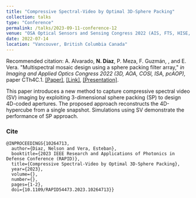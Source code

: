```yaml
---
title: "Compressive Spectral-Video by Optimal 3D-Sphere Packing"
collection: talks
type: "Conference"
permalink: /talks/2023-09-11-conference-12
venue: "OSA Optical Sensors and Sensing Congress 2022 (AIS, FTS, HISE, SENSORS, ES), Vancouver, Canada, hybrid event"
date: 2022-07-14
location: "Vancouver, British Columbia Canada"
---
```

Recommended citation: A. Alvarado, **N. Díaz**, P. Meza, F. Guzmán, , and E. Vera. "Multispectral mosaic design using a sphere packing filter array," <i>in Imaging and Applied Optics Congress 2022 (3D, AOA, COSI, ISA, pcAOP),</i> paper CTh4C.1. [[Paper]](https://nelson10.github.io/files/Conference11.pdf), [[Link]](https://opg.optica.org/abstract.cfm?uri=COSI-2022-CTh4C.1), [[Presentation]](https://nelson10.github.io/files/Presentation_COSI_2022.pdf).

This paper introduces a new method to capture compressive spectral video (SV) imaging by exploiting 3-dimensional sphere packing (SP) to design 4D-coded apertures. The proposed approach reconstructs the 4D-hypercube from a single snapshot. Simulations using SV demonstrate the performance of SP approach.

### Cite

```
@INPROCEEDINGS{10264713,
  author={Diaz, Nelson and Vera, Esteban},
  booktitle={2023 IEEE Research and Applications of Photonics in Defense Conference (RAPID)}, 
  title={Compressive Spectral-Video by Optimal 3D-Sphere Packing}, 
  year={2023},
  volume={},
  number={},
  pages={1-2},
  doi={10.1109/RAPID54473.2023.10264713}}
```
